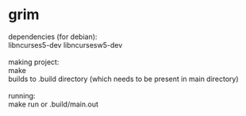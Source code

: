 # grim
dependencies (for debian):<br>
libncurses5-dev libncursesw5-dev<br>
<br>
making project:<br>
make<br>
builds to .build directory (which needs to be present in main directory)<br>
<br>
running:<br>
make run or .build/main.out<br>
